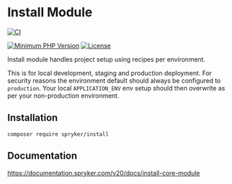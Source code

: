 # Install Module
[![CI](https://github.com/spryker/install/workflows/CI/badge.svg?branch=master)](https://travis-ci.org/spryker/install)

[![Minimum PHP Version](https://img.shields.io/badge/php-%3E%3D%207.3-8892BF.svg)](https://php.net/)
[![License](https://img.shields.io/github/license/spryker/install.svg)](https://packagist.org/packages/spryker/install)

Install module handles project setup using recipes per environment.

This is for local development, staging and production deployment. For security reasons the environment default should always be configured to `production`. Your local `APPLICATION_ENV` env setup should then overwrite as per your non-production environment.

## Installation

```
composer require spryker/install
```

## Documentation
https://documentation.spryker.com/v20/docs/install-core-module
